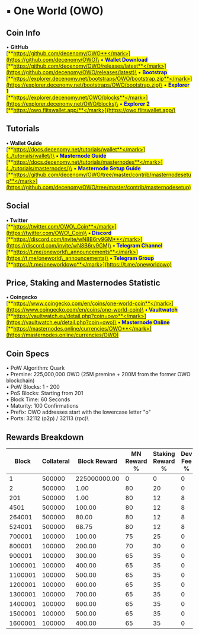 # ▪ One World (OWO)

## Coin Info

• **GitHub**\
[<mark style="color:blue;">**https://github.com/decenomy/OWO**</mark>](https://github.com/decenomy/OWO)\
• **Wallet Download**\
[<mark style="color:blue;">**https://github.com/decenomy/OWO/releases/latest**</mark>](https://github.com/decenomy/OWO/releases/latest)\
• **Bootstrap**\
[<mark style="color:blue;">**https://explorer.decenomy.net/bootstraps/OWO/bootstrap.zip**</mark>](https://explorer.decenomy.net/bootstraps/OWO/bootstrap.zip)\
• **Explorer 1** \
[<mark style="color:blue;">**https://explorer.decenomy.net/OWO/blocks**</mark>](https://explorer.decenomy.net/OWO/blocks)\
• **Explorer 2**\
[<mark style="color:blue;">**https://owo.flitswallet.app/**</mark>](https://owo.flitswallet.app/)

## Tutorials

**• Wallet Guide**\
[<mark style="color:blue;">**https://docs.decenomy.net/tutorials/wallet**</mark>](../tutorials/wallet/)\
**• Masternode Guide**\
[<mark style="color:blue;">**https://docs.decenomy.net/tutorials/masternodes**</mark>](../tutorials/masternodes/)\
• **Masternode Setup Guide**\
[<mark style="color:blue;">**https://github.com/decenomy/OWO/tree/master/contrib/masternodesetup**</mark>](https://github.com/decenomy/OWO/tree/master/contrib/masternodesetup)

## Social

**• Twitter**\
[<mark style="color:blue;">**https://twitter.com/OWO\_Coin**</mark>](https://twitter.com/OWO\_Coin)\
**• Discord**\
[<mark style="color:blue;">**https://discord.com/invite/wN8B6rv9GM**</mark>](https://discord.com/invite/wN8B6rv9GM)\
**• Telegram Channel**\
[<mark style="color:blue;">**https://t.me/oneworld\_announcements**</mark>](https://t.me/oneworld\_announcements)\
**• Telegram Group**\
[<mark style="color:blue;">**https://t.me/oneworldowo**</mark>](https://t.me/oneworldowo)

## Price, Staking and Masternodes Statistic

**• Coingecko**\
[<mark style="color:blue;">**https://www.coingecko.com/en/coins/one-world-coin**</mark>](https://www.coingecko.com/en/coins/one-world-coin)\
**• Vaultwatch**\
[<mark style="color:blue;">**https://vaultwatch.eu/detail.php?coin=owo**</mark>](https://vaultwatch.eu/detail.php?coin=owo)\
**• Masternode Online**\
[<mark style="color:blue;">**https://masternodes.online/currencies/OWO**</mark>](https://masternodes.online/currencies/OWO)

## Coin Specs

• PoW Algorithm: Quark \
• Premine: 225,000,000 OWO (25M premine + 200M from the former OWO blockchain)\
• PoW Blocks: 1 - 200\
• PoS Blocks: Starting from 201\
• Block Time: 60 Seconds\
• Maturity: 100 Confirmations\
• Prefix: OWO addresses start with the lowercase letter "o"\
• Ports: 32112 (p2p) / 32113 (rpc)\


## Rewards Breakdown

| Block   | Collateral | Block Reward | MN Reward % | Staking Reward % | Dev Fee % | MN Reward | Staker Reward | Dev Fee | roi 500 | roi 1000 | roi 1500 | roi 2000 | roi 2500 | coin supply |
| ------- | ---------- | ------------ | ----------- | ---------------- | --------- | --------- | ------------- | ------- | ------- | -------- | -------- | -------- | -------- | ----------- |
| 1       | 500000     | 225000000.00 | 0           | 0                | 0         | 0.00      | 0.00          | 0.00    | 0.00    | 0.00     | 0.00     | 0.00     | 0.00     | 225M        |
| 2       | 500000     | 1.00         | 80          | 20               | 0         | 0.80      | 0.20          | 0.00    | 0.17    | 0.08     | 0.06     | 0.04     | 0.03     | 225M        |
| 201     | 500000     | 1.00         | 80          | 12               | 8         | 0.80      | 0.12          | 0.08    | 0.17    | 0.08     | 0.06     | 0.04     | 0.03     | 225M        |
| 4501    | 500000     | 100.00       | 80          | 12               | 8         | 80.00     | 12.00         | 8.00    | 16.82   | 8.41     | 5.61     | 4.20     | 3.36     | 225M        |
| 264001  | 500000     | 80.00        | 80          | 12               | 8         | 64.00     | 9.60          | 6.40    | 13.46   | 6.73     | 4.49     | 3.36     | 2.69     | 251M        |
| 524001  | 500000     | 68.75        | 80          | 12               | 8         | 55.00     | 8.25          | 5.50    | 11.56   | 5.78     | 3.85     | 2.89     | 2.31     | 272M        |
| 700001  | 100000     | 100.00       | 75          | 25               | 0         | 75.00     | 25.00         | 0.00    | 78.84   | 39.42    | 26.28    | 19.71    | 15.77    | 284M        |
| 800001  | 100000     | 200.00       | 70          | 30               | 0         | 140.00    | 60.00         | 0.00    | 147.17  | 73.58    | 49.06    | 36.79    | 29.43    | 294M        |
| 900001  | 100000     | 300.00       | 65          | 35               | 0         | 195.00    | 105.00        | 0.00    | 204.98  | 102.49   | 68.33    | 51.25    | 41.00    | 314M        |
| 1000001 | 100000     | 400.00       | 65          | 35               | 0         | 260.00    | 140.00        | 0.00    | 273.31  | 136.66   | 91.10    | 68.33    | 54.66    | 344M        |
| 1100001 | 100000     | 500.00       | 65          | 35               | 0         | 325.00    | 175.00        | 0.00    | 341.64  | 170.82   | 113.88   | 85.41    | 68.33    | 384M        |
| 1200001 | 100000     | 600.00       | 65          | 35               | 0         | 390.00    | 210.00        | 0.00    | 409.97  | 204.98   | 136.66   | 102.49   | 81.99    | 434M        |
| 1300001 | 100000     | 700.00       | 65          | 35               | 0         | 455.00    | 245.00        | 0.00    | 478.30  | 239.15   | 159.43   | 119.57   | 95.66    | 494M        |
| 1400001 | 100000     | 600.00       | 65          | 35               | 0         | 390.00    | 210.00        | 0.00    | 409.97  | 204.98   | 136.66   | 102.49   | 81.99    | 564M        |
| 1500001 | 100000     | 500.00       | 65          | 35               | 0         | 325.00    | 175.00        | 0.00    | 341.64  | 170.82   | 113.88   | 85.41    | 68.33    | 624M        |
| 1600001 | 100000     | 400.00       | 65          | 35               | 0         | 260.00    | 140.00        | 0.00    | 273.31  | 136.66   | 91.10    | 68.33    | 54.66    | 674M        |
